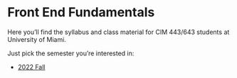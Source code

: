 # Front End Fundamentals

Here you’ll find the syllabus and class material for CIM 443/643 students at University of Miami.

Just pick the semester you’re interested in:

<!-- - [2023 Spring](2023/spring/) ⚠️ Work in progress -->

- [2022 Fall](2022/fall/)
